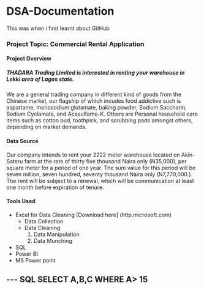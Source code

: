 # DSA-Documentation
This was when i first learnt about GitHub

### Project Topic: Commercial Rental Application

#### Project Overview
##### THADARA Trading Limited is interested in renting your warehouse in Lekki area of Lagos state. 
We are a general trading company in different kind of goods from the Chinese market, our flagship of which incudes food addictive such is aspartame, monosodium glutamate, baking powder, Sodium Saccharin, Sodium Cyclamate, and Acesulfame-K. Others are Personal household care items such as cotton bud, toothpick, and scrubbing pads amongst others, depending on market demands. 

#### Data Source
Our company intends to rent your 2222 meter warehouse located on Akin-Sateru farm at the rate of thirty five thousand Naira only (N35,000), per square meter for a period of one year. The sum value for this period will be seven million, seven hundred, seventy thousand Naira only (N7,770,000.). The rent will be subject to a renewal, which will be communication at least one month before expiration of tenure. 

#### Tools Used
- Excel for Data Cleaning [Download here] (http.microsoft.com)
  - Data Collection
  - Data Cleaning
    1. Data Manipulation
    2. Data Munching
- SQL
- Power BI
- MS Power point

--- SQL
SELECT A,B,C
WHERE A> 15
---
